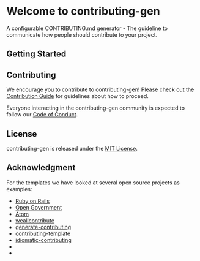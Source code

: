 # Welcome to contributing-gen
A configurable CONTRIBUTING.md generator - The guideline to communicate how people should contribute to your project.

## Getting Started

## Contributing
We encourage you to contribute to contributing-gen! Please check out the
[Contribution Guide](https://github.com/bttger/contributing-gen/blob/master/CONTRIBUTING.md) for guidelines about how to proceed.

Everyone interacting in the contributing-gen community is expected to follow our [Code of Conduct](https://github.com/bttger/contributing-gen/blob/master/CODE_OF_CONDUCT.md).

## License
contributing-gen is released under the [MIT License](https://opensource.org/licenses/MIT).

## Acknowledgment
For the templates we have looked at several open source projects as examples:
- [Ruby on Rails](https://github.com/rails/rails/blob/master/CONTRIBUTING.md)
- [Open Government](https://github.com/opengovernment/opengovernment/blob/master/CONTRIBUTING.md)
- [Atom](https://github.com/atom/atom/blob/master/CONTRIBUTING.md)
- [weallcontribute](https://github.com/WeAllJS/weallcontribute/blob/latest/CONTRIBUTING.md)
- [generate-contributing](https://github.com/generate/generate-contributing/blob/master/templates/contributing.md)
- [contributing-template](https://github.com/nayafia/contributing-template/blob/master/CONTRIBUTING-template.md)
- [idiomatic-contributing](https://github.com/jonschlinkert/idiomatic-contributing)
- []()
- []()
